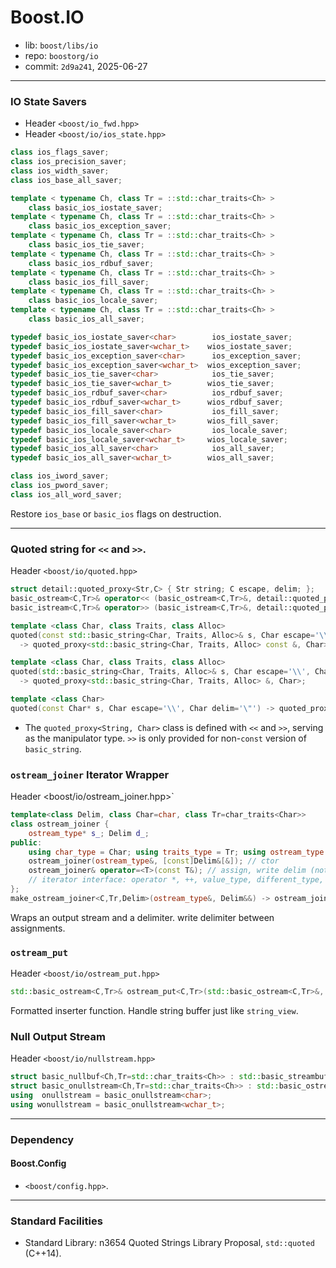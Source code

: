 # Boost.IO

* lib: `boost/libs/io`
* repo: `boostorg/io`
* commit: `2d9a241`, 2025-06-27

------
### IO State Savers

* Header `<boost/io_fwd.hpp>`
* Header `<boost/io/ios_state.hpp>`

```c++
class ios_flags_saver;
class ios_precision_saver;
class ios_width_saver;
class ios_base_all_saver;

template < typename Ch, class Tr = ::std::char_traits<Ch> >
    class basic_ios_iostate_saver;
template < typename Ch, class Tr = ::std::char_traits<Ch> >
    class basic_ios_exception_saver;
template < typename Ch, class Tr = ::std::char_traits<Ch> >
    class basic_ios_tie_saver;
template < typename Ch, class Tr = ::std::char_traits<Ch> >
    class basic_ios_rdbuf_saver;
template < typename Ch, class Tr = ::std::char_traits<Ch> >
    class basic_ios_fill_saver;
template < typename Ch, class Tr = ::std::char_traits<Ch> >
    class basic_ios_locale_saver;
template < typename Ch, class Tr = ::std::char_traits<Ch> >
    class basic_ios_all_saver;

typedef basic_ios_iostate_saver<char>        ios_iostate_saver;
typedef basic_ios_iostate_saver<wchar_t>    wios_iostate_saver;
typedef basic_ios_exception_saver<char>      ios_exception_saver;
typedef basic_ios_exception_saver<wchar_t>  wios_exception_saver;
typedef basic_ios_tie_saver<char>            ios_tie_saver;
typedef basic_ios_tie_saver<wchar_t>        wios_tie_saver;
typedef basic_ios_rdbuf_saver<char>          ios_rdbuf_saver;
typedef basic_ios_rdbuf_saver<wchar_t>      wios_rdbuf_saver;
typedef basic_ios_fill_saver<char>           ios_fill_saver;
typedef basic_ios_fill_saver<wchar_t>       wios_fill_saver;
typedef basic_ios_locale_saver<char>         ios_locale_saver;
typedef basic_ios_locale_saver<wchar_t>     wios_locale_saver;
typedef basic_ios_all_saver<char>            ios_all_saver;
typedef basic_ios_all_saver<wchar_t>        wios_all_saver;

class ios_iword_saver;
class ios_pword_saver;
class ios_all_word_saver;
```

Restore `ios_base` or `basic_ios` flags on destruction.

------
### Quoted string for `<<` and `>>`.

Header `<boost/io/quoted.hpp>`

```c++
struct detail::quoted_proxy<Str,C> { Str string; C escape, delim; };
basic_ostream<C,Tr>& operator<< (basic_ostream<C,Tr>&, detail::quoted_proxy<> const&);
basic_istream<C,Tr>& operator>> (basic_istream<C,Tr>&, detail::quoted_proxy<> const&);

template <class Char, class Traits, class Alloc>
quoted(const std::basic_string<Char, Traits, Alloc>& s, Char escape='\\', Char delim='\"')
  -> quoted_proxy<std::basic_string<Char, Traits, Alloc> const &, Char>;

template <class Char, class Traits, class Alloc>
quoted(std::basic_string<Char, Traits, Alloc>& s, Char escape='\\', Char delim='\"')
  -> quoted_proxy<std::basic_string<Char, Traits, Alloc> &, Char>;

template <class Char>
quoted(const Char* s, Char escape='\\', Char delim='\"') -> quoted_proxy<const Char*, Char>;
```

* The `quoted_proxy<String, Char>` class is defined with `<<` and `>>`, serving
as the manipulator type. `>>` is only provided for non-`const` version of `basic_string`.

### `ostream_joiner` Iterator Wrapper

Header <boost/io/ostream_joiner.hpp>`

```c++
template<class Delim, class Char=char, class Tr=char_traits<Char>>
class ostream_joiner {
    ostream_type* s_; Delim d_;
public:
    using char_type = Char; using traits_type = Tr; using ostream_type = std::basic_ostream<Char,Tr>;
    ostream_joiner(ostream_type&, [const]Delim&[&]); // ctor
    ostream_joiner& operator=<T>(const T&); // assign, write delim (not first time) before value.
    // iterator interface: operator *, ++, value_type, different_type, pointer, reference, iterator_category
};
make_ostream_joiner<C,Tr,Delim>(ostream_type&, Delim&&) -> ostream_joiner<Delim, C, Tr>;
```

Wraps an output stream and a delimiter. write delimiter between assignments.

### `ostream_put`

Header `<boost/io/ostream_put.hpp>`

```c++
std::basic_ostream<C,Tr>& ostream_put<C,Tr>(std::basic_ostream<C,Tr>&, const C*, size_t);
```

Formatted inserter function. Handle string buffer just like `string_view`.

### Null Output Stream

Header `<boost/io/nullstream.hpp>`

```c++
struct basic_nullbuf<Ch,Tr=std::char_traits<Ch>> : std::basic_streambuf<Ch,Tr> { /*...*/ };
struct basic_onullstream<Ch,Tr=std::char_traits<Ch>> : std::basic_ostream<Ch,Tr> {};
using  onullstream = basic_onullstream<char>;
using wonullstream = basic_onullstream<wchar_t>;
```

------
### Dependency

#### Boost.Config

* `<boost/config.hpp>`.

------
### Standard Facilities

* Standard Library: n3654 Quoted Strings Library Proposal, `std::quoted` (C++14).

